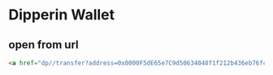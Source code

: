 # Dipperin Wallet

## open from url

```html
<a href="dp//transfer?address=0x0000F5dE65e7C9d50634048f1f212b436eb76fcCf420&amount=100">
```
